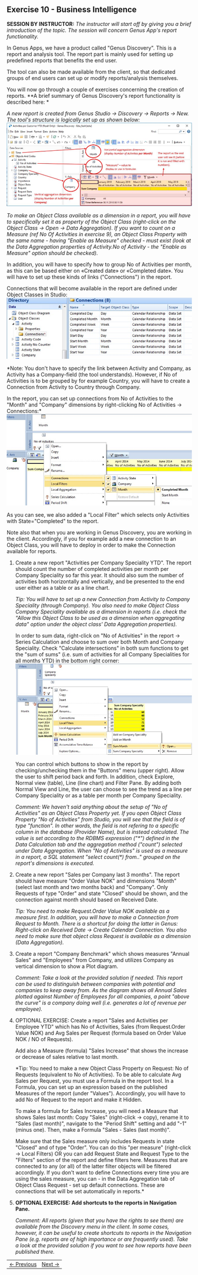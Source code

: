 ## Exercise 10 - Business Intelligence
**SESSION BY INSTRUCTOR:** *The instructor will start off by giving you a brief introduction of the topic. The session will concern Genus App's report functionality.* 

In Genus Apps, we have a product called "Genus Discovery". This is a report and analysis tool. The report part is mainly used for setting up predefined reports that benefits the end user.

The tool can also be made available from the client, so that dedicated groups of end users can set up or modify reports/analysis themselves.

You will now go through a couple of exercises concerning the creation of reports. **A brief summary of Genus Discovery's report functionality is described here: *

*A new report is created from Genus Studio -> Discovery -> Reports -> New. The tool's structure is logically set up as shown below:*
![oppg10fig1.JPG](media/oppg10fig1.JPG)
 
*To make an Object Class available as a dimension in a report, you will have to specifically set it as property of the Object Class (right-click on the Object Class -> Open -> Data Aggregation). If you want to count on a Measure (ref No Of Activities in exercise 9), an Object Class Property with the same name - having "Enable as Measure" checked - must exist (look at the Data Aggregation properties of Activity.No of Activity - the "Enable as Measure" option should be checked).* 

In addition, you will have to specify how to group No of Activities per month, as this can be based either on «Created date» or «Completed date». You will have to set up these kinds of links ("Connections") in the report.

Connections that will become available in the report are defined under Object Classes in Studio:
![oppg10fig2.JPG](media/oppg10fig2.JPG)
 
*Note: You don't have to specify the link between Activity and Company, as Activity has a Company-field (the tool understands). However, if No of Activities is to be grouped by for example Country, you will have to create a Connection from Activity to Country through Company.

In the report, you can set up connections from No of Activities to the "Month" and "Company" dimensions by right-clicking No of Activities -> Connections:*
 ![oppg10fig3.JPG](media/oppg10fig3.JPG)

As you can see, we also added a "Local Filter" which selects only Activities with State="Completed" to the report.

Note also that when you are working in Genus Discovery, you are working in the client. Accordingly, if you for example add a new connection to an Object Class, you will have to deploy in order to make the Connection available for reports.

1. Create a new report "Activities per Company Speciality YTD". The report should count the number of completed activities per month per Company Speciality so far this year. It should also sum the number of activities both horizontally and vertically, and be presented to the end user either as a table or as a line chart.

   *Tip: You will have to set up a new Connection from Activity to Company Speciality (through Company). You also need to make Object Class Company Speciality available as a dimension in reports (i.e. check the "Allow this Object Class to be used as a dimension when aggregating data" option under the object class' Data Aggregation properties).*

   In order to sum data, right-click on "No of Activities" in the report -> Series Calculation and choose to sum over both Month and Company Speciality. Check "Calculate intersections" in both sum functions to get the "sum of sums" (i.e. sum of activities for all Company Specialities for all months YTD) in the bottom right corner:
  ![oppg10fig4.JPG](media/oppg10fig4.JPG)

  
   You can control which buttons to show in the report by checking/unchecking them in the "Buttons" menu (upper right). Allow the user to shift period back and forth. In addition, check Explore, Normal view (table), Line (line chart) and Filter Pane. By adding both Normal View and Line, the user can choose to see the trend as a line per Company Speciality or as a table per month per Company Speciality.

   *Comment: We haven't said anything about the setup of "No of Activities" as an Object Class Property yet. If you open Object Class Property "No of Activities" from Studio, you will see that the field is of type "function". In other words, the field is not refering to a specific column in the database (Provider Name), but is instead calculated. The value is set according to the RDBMS expression ("\*") defined in the Data Calculation tab and the aggregation method ("count") selected under Data Aggregation. When "No of Activities" is used as a measure in a report, a SQL statement "select count(\*) from.." grouped on the report's dimensions is executed.* 

2. Create a new report "Sales per Company last 3 months". The report should have measure "Order Value NOK" and dimensions "Month" (select last month and two months back) and "Company". Only Requests of type "Order" and state "Closed" should be shown, and the connection against month should based on Received Date.

   *Tip: You need to make Request.Order Value NOK available as a measure first. In addition, you will have to make a Connection from Request to Month. There is a shortcut for doing the latter in Genus: Right-click on Received Date -> Create Calendar Connection. You also need to make sure that object class Request is available as a dimension (Data Aggregation).*

3. Create a report "Company Benchmark" which shows measures "Annual Sales" and "Employees" from Company, and utilizes Company as vertical dimension to show a Plot diagram.

   *Comment: Take a look at the provided solution if needed. This report can be used to distinguish between companies with potential and companies to keep away from. As the diagram shows all Annual Sales plotted against Number of Employees for all companies, a point "above the curve" is a company doing well (i.e. generates a lot of revenue per employee).*

4. OPTIONAL EXERCISE: Create a report "Sales and Activities per Employee YTD" which has No of Activities, Sales (from Request.Order Value NOK) and Avg Sales per Request (formula based on Order Value NOK / NO of Requests).

   Add also a Measure (formula) "Sales Increase" that shows the increase or decrease of sales relative to last month.

   *Tip: You need to make a new Object Class Property on Request: No of Requests (equivalent to No of Activities). To be able to calculate Avg Sales per Request, you must use a Formula in the report tool. In a Formula, you can set up an expression based on the published Measures of the report (under "Values"). Accordingly, you will have to add No of Request to the report and make it Hidden. 

   To make a formula for Sales Increase, you will need a Measure that shows Sales last month: Copy "Sales" (right-click -> copy), rename it to "Sales (last month)", navigate to the "Period Shift" setting and add "-1" (minus one). Then, make a Formula "Sales - Sales (last month)".

   Make sure that the Sales measure only includes Requests in state "Closed" and of type "Order". You can do this "per measure" (right-click -> Local Filters) OR you can add Request State and Request Type to the "Filters" section of the report and define filters here. Measures that are connected to any (or all) of the latter filter objects will be filtered accordingly. If you don't want to define Connections every time you are using the sales measure, you can - in the Data Aggregation tab of Object Class Request - set up default connections. These are connections that will be set automatically in reports.*

5. **OPTIONAL EXERCISE: Add shortcuts to the reports in Navigation Pane.**

   *Comment: All reports (given that you have the rights to see them) are available from the Discovery menu in the client. In some cases, however, it can be useful to create shortcuts to reports in the Navigation Pane (e.g. reports are of high importance or are frequently used). Take a look at the provided solution if you want to see how reports have been published there.*

   
<table>
   <tr><td><a href="exercise-09.md"><- Previous</a></td><td align="right"><a href="exercise-11.md">Next -></a></td></tr>
</table>